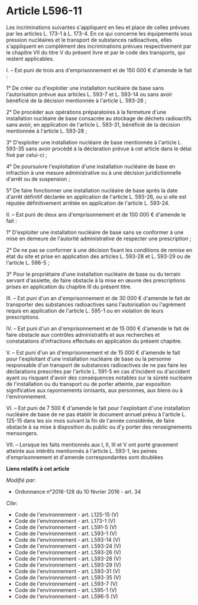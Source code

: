 # Article L596-11

Les incriminations suivantes s'appliquent en lieu et place de celles prévues par les articles L. 173-1 à L. 173-4. En ce qui
concerne les équipements sous pression nucléaires et le transport de substances radioactives, elles s'appliquent en
complément des incriminations prévues respectivement par le chapitre VII du titre V du présent livre et par le code des
transports, qui restent applicables. 

I. – Est puni de trois ans d'emprisonnement et de 150 000 € d'amende le fait : 

1° De créer ou d'exploiter une installation nucléaire de base sans l'autorisation prévue aux articles L. 593-7 et L. 593-14
ou sans avoir bénéficié de la décision mentionnée à l'article L. 593-28 ; 

2° De procéder aux opérations préparatoires à la fermeture d'une installation nucléaire de base consacrée au stockage de
déchets radioactifs sans avoir, en application de l'article L. 593-31, bénéficié de la décision mentionnée à l'article L.
593-28 ; 

3° D'exploiter une installation nucléaire de base mentionnée à l'article L. 593-35 sans avoir procédé à la déclaration prévue
à cet article dans le délai fixé par celui-ci ; 

4° De poursuivre l'exploitation d'une installation nucléaire de base en infraction à une mesure administrative ou à une
décision juridictionnelle d'arrêt ou de suspension ; 

5° De faire fonctionner une installation nucléaire de base après la date d'arrêt définitif déclarée en application de
l'article L. 593-26, ou si elle est réputée définitivement arrêtée en application de l'article L. 593-24. 

II. – Est puni de deux ans d'emprisonnement et de 100 000 € d'amende le fait : 

1° D'exploiter une installation nucléaire de base sans se conformer à une mise en demeure de l'autorité administrative de
respecter une prescription ; 

2° De ne pas se conformer à une décision fixant les conditions de remise en état du site et prise en application des articles
L. 593-28 et L. 593-29 ou de l'article L. 596-5 ; 

3° Pour le propriétaire d'une installation nucléaire de base ou du terrain servant d'assiette, de faire obstacle à la mise en
œuvre des prescriptions prises en application du chapitre III du présent titre. 

III. – Est puni d'un an d'emprisonnement et de 30 000 € d'amende le fait de transporter des substances radioactives sans
l'autorisation ou l'agrément requis en application de l'article L. 595-1 ou en violation de leurs prescriptions. 

IV. – Est puni d'un an d'emprisonnement et de 15 000 € d'amende le fait de faire obstacle aux contrôles administratifs et aux
recherches et constatations d'infractions effectués en application du présent chapitre. 

V. – Est puni d'un an d'emprisonnement et de 15 000 € d'amende le fait pour l'exploitant d'une installation nucléaire de base
ou la personne responsable d'un transport de substances radioactives de ne pas faire les déclarations prescrites par
l'article L. 591-5 en cas d'incident ou d'accident ayant ou risquant d'avoir des conséquences notables sur la sûreté
nucléaire de l'installation ou du transport ou de porter atteinte, par exposition significative aux rayonnements ionisants,
aux personnes, aux biens ou à l'environnement. 

VI. – Est puni de 7 500 € d'amende le fait pour l'exploitant d'une installation nucléaire de base de ne pas établir le
document annuel prévu à l'article L. 125-15 dans les six mois suivant la fin de l'année considérée, de faire obstacle à sa
mise à disposition du public ou d'y porter des renseignements mensongers. 

VII. – Lorsque les faits mentionnés aux I, II, III et V ont porté gravement atteinte aux intérêts mentionnés à l'article L.
593-1, les peines d'emprisonnement et d'amende correspondantes sont doublées

**Liens relatifs à cet article**

_Modifié par_:

  - Ordonnance n°2016-128 du 10 février 2016 - art. 34

_Cite_:

  - Code de l'environnement - art. L125-15 (V)
  - Code de l'environnement - art. L173-1 (V)
  - Code de l'environnement - art. L591-5 (V)
  - Code de l'environnement - art. L593-1 (V)
  - Code de l'environnement - art. L593-14 (V)
  - Code de l'environnement - art. L593-24 (V)
  - Code de l'environnement - art. L593-26 (V)
  - Code de l'environnement - art. L593-28 (V)
  - Code de l'environnement - art. L593-29 (V)
  - Code de l'environnement - art. L593-31 (V)
  - Code de l'environnement - art. L593-35 (V)
  - Code de l'environnement - art. L593-7 (V)
  - Code de l'environnement - art. L595-1 (V)
  - Code de l'environnement - art. L596-5 (V)

